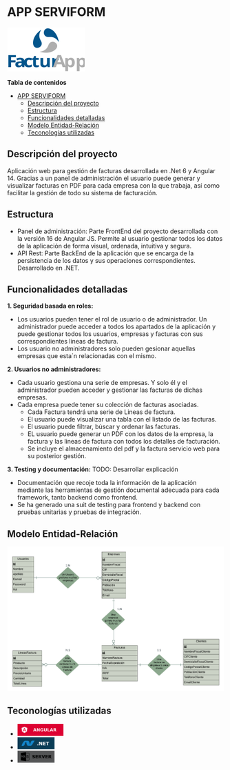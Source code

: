 # APP SERVIFORM
<img src="Assets/logos/logo-facturapp-180x100.svg" width="180">

**Tabla de contenidos**

- [APP SERVIFORM](#app-serviform)
  - [Descripción del proyecto](#descripción-del-proyecto)
  - [Estructura](#estructura)
  - [Funcionalidades detalladas](#funcionalidades-detalladas)
  - [Modelo Entidad-Relación](#modelo-entidad-relación)
  - [Teconologías utilizadas](#teconologías-utilizadas)


Descripción del proyecto
------------
Aplicación web para gestión de facturas desarrollada en .Net 6 y Angular 14. Gracias a un panel de administración el usuario puede generar y visualizar facturas en PDF para cada empresa con la que trabaja, así como facilitar la gestión de todo su sistema de facturación.

Estructura
------------

* Panel de administración: Parte FrontEnd del proyecto desarrollada con la versión 16 de Angular JS. Permite al usuario gestionar todos los datos de la aplicación de forma visual, ordenada, intuitiva y segura.
* API Rest: Parte BackEnd de la aplicación que se encarga de la persistencia de los datos y sus operaciones correspondientes. Desarrollado en .NET.

Funcionalidades detalladas
------------
**1. Seguridad basada en roles:** 
*   Los usuarios pueden tener el rol de usuario o de administrador. Un administrador puede acceder a todos los apartados de la aplicación y puede gestionar todos los usuarios, empresas y facturas con sus correspondientes lineas de factura.
*  Los usuario no administradores solo pueden gesionar aquellas empresas que esta´n relacionadas con el mismo.

**2. Usuarios no administradores:**
*   Cada usuario gestiona una serie de empresas. Y solo él y el administrador pueden acceder y gestionar las facturas de dichas empresas. 
*  Cada empresa puede tener su colección de facturas asociadas.
   *  Cada Factura tendrá una serie de Lineas de factura.
   *  El usuario puede visualizar una tabla con el listado de las facturas. 
   *  El usuario puede filtrar, búscar y ordenar las facturas.
   *  EL usuario puede generar un PDF con los datos de la empresa, la factura y las lineas de factura con todos los detalles de facturación.
   *  Se incluye el almacenamiento del pdf y la factura servicio web para su posterior gestión.

**3. Testing y documentación:**
TODO: Desarrollar explicación
* Documentación que recoje toda la información de la aplicación mediante las herramientas de gestión documental adecuada para cada framework, tanto backend como frontend.
* Se ha generado una suit de testing para frontend y backend con pruebas unitarias y pruebas de integración.

Modelo Entidad-Relación 
------------
<img src="/Assets/FacturaApp.png">


Teconologías utilizadas
------------
  * <img src="Assets/logos/logo-angular.svg" height="28">
  * <img src="Assets/logos/logo-net.svg" height="28" >
  * <img src="Assets/logos/logo-sql.svg" height="28" >